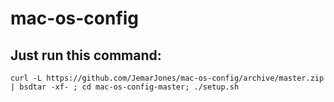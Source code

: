 # mac-os-config

## Just run this command:

```
curl -L https://github.com/JemarJones/mac-os-config/archive/master.zip | bsdtar -xf- ; cd mac-os-config-master; ./setup.sh
```